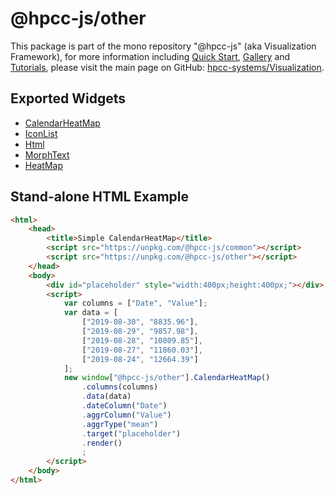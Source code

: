 # @hpcc-js/other
This package is part of the mono repository "@hpcc-js" (aka Visualization Framework), for more information including [Quick Start](https://github.com/hpcc-systems/Visualization/wiki/Quick-Start), [Gallery](https://raw.githack.com/hpcc-systems/Visualization/master/demos/gallery/gallery.html) and [Tutorials](https://github.com/hpcc-systems/Visualization/wiki/Tutorials), please visit the main page on GitHub:  [hpcc-systems/Visualization](https://github.com/hpcc-systems/Visualization).

## Exported Widgets
* [CalendarHeatMap](https://rawgit.com/hpcc-systems/Visualization/master/demos/gallery/playground.html?./samples/time/Calendar.js)
* [IconList](https://rawgit.com/hpcc-systems/Visualization/master/demos/gallery/playground.html?./samples/misc/IconList.js)
* [Html](https://rawgit.com/hpcc-systems/Visualization/master/demos/gallery/playground.html?./samples/other/Html.js)
* [MorphText](https://rawgit.com/hpcc-systems/Visualization/master/demos/gallery/playground.html?./samples/other/MorphText.js)
* [HeatMap](https://rawgit.com/hpcc-systems/Visualization/master/demos/gallery/playground.html?./samples/other/HeatMap.js)

## Stand-alone HTML Example
```html
<html>
    <head>
        <title>Simple CalendarHeatMap</title>
        <script src="https://unpkg.com/@hpcc-js/common"></script>
        <script src="https://unpkg.com/@hpcc-js/other"></script>
    </head>
    <body>
        <div id="placeholder" style="width:400px;height:400px;"></div>
        <script>
            var columns = ["Date", "Value"];
            var data = [
                ["2019-08-30", "8835.96"],
                ["2019-08-29", "9857.98"],
                ["2019-08-28", "10809.85"],
                ["2019-08-27", "11860.03"],
                ["2019-08-24", "12664.39"]
            ];
            new window["@hpcc-js/other"].CalendarHeatMap()
                .columns(columns)
                .data(data)
                .dateColumn("Date")
                .aggrColumn("Value")
                .aggrType("mean")
                .target("placeholder")
                .render()
                ;
        </script>
    </body>
</html>
```